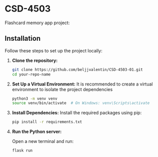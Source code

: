 # CSD-4503
Flashcard memory app project:

## Installation

Follow these steps to set up the project locally:

1. **Clone the repository:**

    ```bash
    git clone https://github.com/beljjvalentin/CSD-4503-01.git
    cd your-repo-name
   
2. **Set Up a Virtual Environment:**
    It is recommended to create a virtual environment to isolate the project dependencies

    ```bash
    python3 -m venv venv
    source venv/bin/activate  # On Windows: venv\Scripts\activate

    
3. **Install Dependencies:**
   Install the required packages using pip:

    ```bash
    pip install -r requirements.txt

4. **Run the Python server:**

    Open a new terminal and run:

    ```bash
    flask run
  
